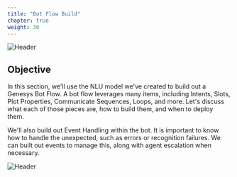 ```yaml
---
title: "Bot Flow Build"
chapter: true
weight: 30
---
```


![Header](/images/BotFlowBuild.jpg)

## Objective

In this section, we'll use the NLU model we've created to build out a Genesys Bot Flow. A bot flow leverages many items, including Intents, Slots, Plot Properties, Communicate Sequences, Loops, and more. Let's discuss what each of those pieces are, how to build them, and when to deploy them. 

We'll also build out Event Handling within the bot. It is important to know how to handle the unexpected, such as errors or recognition failures. We can built out events to manage this, along with agent escalation when necessary. 

![Header](/images/AI.jpg)